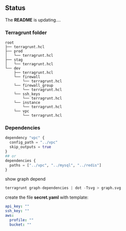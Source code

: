 ## Status
The __README__ is updating....

### Terragrunt folder

```
root
├── terragrunt.hcl
├── prod
│   └── terragrunt.hcl
├── stag
│   └── terragrunt.hcl
└── dev
    ├── terragrunt.hcl
    └── firewall
        └── terragrunt.hcl
    └── firewall_group
        └── terragrunt.hcl
    └── ssh_keys
        └── terragrunt.hcl
    └── instance
        └── terragrunt.hcl
    └── vpc
        └── terragrunt.hcl
```

### Dependencies
```tf
dependency "vpc" {
  config_path = "../vpc"
  skip_outputs = true
}
## or
dependencies {
  paths = ["../vpc", "../mysql", "../redis"]
}

```

show graph depend

```tf
terragrunt graph-dependencies | dot -Tsvg > graph.svg
```

create the file __secret.yaml__ with template: 
```yaml
api_key: ""
ssh_key: ""
aws:
  profile: ""
  bucket: ""
```